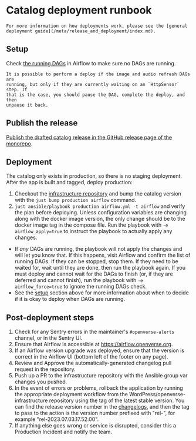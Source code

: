 # Catalog deployment runbook

```{tip}
For more information on how deployments work, please see the [general deployment guide](/meta/release_and_deployment/index.md).
```

## Setup

Check [the running DAGs][dags_running] in Airflow to make sure no DAGs are
running.

[dags_running]: https://airflow.openverse.org/home?status=active&lastrun=running

```{caution}
It is possible to perform a deploy if the image and audio refresh DAGs are
running, but only if they are currently waiting on an `HttpSensor` step. If
that is the case, you should pause the DAG, complete the deploy, and then
unpause it back.
```

## Publish the release

[Publish the drafted catalog release in the GitHub release page of the monorepo](/meta/release_and_deployment/index.md#how-to-publish-a-release).

## Deployment

The catalog only exists in production, so there is no staging deployment. After
the app is built and tagged, deploy production:

1. Checkout the
   [infrastructure repository](https://github.com/wordpress/openverse-infrastructure)
   and bump the catalog version with the `just bump production airflow` command.
1. `just ansible/playbook production airflow.yml -t airflow` and verify the plan
   before deploying. Unless configuration variables are changing along with the
   docker image version, the only change should be to the docker image tag in
   the compose file. Run the playbook with `-e airflow_apply=true` to instruct
   the playbook to actually apply any changes.

- If _any_ DAGs are running, the playbook will not apply the changes and will
  let you know that. If this happens, visit Airflow and confirm the list of
  running DAGs. If they can be stopped, stop them. If they need to be waited
  for, wait until they are done, then run the playbook again. If you must deploy
  and cannot wait for the DAGs to finish (or, if they are deferred and cannot
  finish), run the playbook with `-e airflow_force=true` to ignore the running
  DAGs check.
- See the [setup](#setup) section above for more information about when to
  decide if it is okay to deploy when DAGs are running.

## Post-deployment steps

1. Check for any Sentry errors in the maintainer's `#openverse-alerts` channel,
   or in the Sentry UI.
1. Ensure that Airflow is accessible at <https://airflow.openverse.org>.
1. If an Airflow version upgrade was deployed, ensure that the version is
   correct in the Airflow UI (bottom left of the footer on any page).
1. Review and Approve the automatically-generated changelog pull request in the
   repository.
1. Push up a PR to the infrastructure repository with the Ansible group var
   changes you pushed.
1. In the event of errors or problems, rollback the application by running the
   appropriate deployment workflow from the WordPress/openverse-infrastructure
   repository using the tag of the latest stable version. You can find the
   release version number in the [changelogs](/changelogs/index), and then the
   tag to pass to the action is the version number prefixed with "rel-", for
   example "rel-2023.07.03.17.52.00".
1. If anything else goes wrong or service is disrupted, consider this a
   Production Incident and notify the team.
